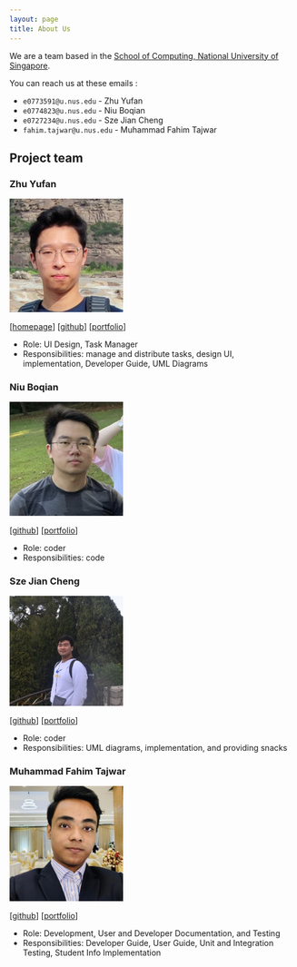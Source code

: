 ```yaml
---
layout: page
title: About Us
---
```


We are a team based in the [School of Computing, National University of Singapore](http://www.comp.nus.edu.sg).

You can reach us at these emails :
* `e0773591@u.nus.edu` - Zhu Yufan
* `e0774823@u.nus.edu` - Niu Boqian
* `e0727234@u.nus.edu` - Sze Jian Cheng
* `fahim.tajwar@u.nus.edu` - Muhammad Fahim Tajwar

## Project team

### Zhu Yufan

<img src="images/yufannnn.png" width="200px">

[[homepage](https://blog.zyf.ninja/)]
[[github](https://github.com/Yufannnn)]
[[portfolio](team/yufannnn.md)]

* Role: UI Design, Task Manager
* Responsibilities: manage and distribute tasks, design UI,  implementation, Developer Guide, UML Diagrams

### Niu Boqian

<img src="images/nbqian.png" width="200px">

[[github](https://github.com/NBQian)]
[[portfolio](team/nbqian.md)]

* Role: coder
* Responsibilities: code

### Sze Jian Cheng

<img src="images/szejiancheng.png" width="200px">

[[github](http://github.com/szejiancheng)] [[portfolio](https://github.com/szejiancheng?tab=repositories)]

* Role: coder
* Responsibilities: UML diagrams, implementation, and providing snacks

### Muhammad Fahim Tajwar

<img src="images/fahim-tazz.png" width="200px">

[[github](http://github.com/fahim-tazz)]
[[portfolio](team/fahim-tazz.md)]

* Role: Development, User and Developer Documentation, and Testing 
* Responsibilities: Developer Guide, User Guide, Unit and Integration Testing, Student Info Implementation
